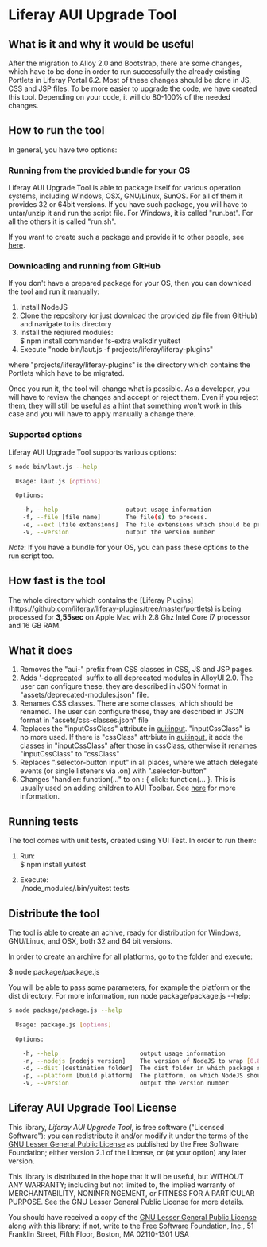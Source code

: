 Liferay AUI Upgrade Tool
=============

What is it and why it would be useful
-------------

After the migration to Alloy 2.0 and Bootstrap, there are some changes, which have to be done in order to run successfully the already existing Portlets in Liferay Portal 6.2. Most of these changes should be done in JS, CSS and JSP files.
To be more easier to upgrade the code, we have created this tool. Depending on your code, it will do 80-100% of the needed changes.

How to run the tool
-------------

In general, you have two options:

### Running from the provided bundle for your OS ###

Liferay AUI Upgrade Tool is able to package itself for various operation systems, including Windows, OSX, GNU/Linux, SunOS.
For all of them it provides 32 or 64bit versions. If you have such package, you will have to untar/unzip it and run the script file. For Windows, it is called "run.bat". For all the others it is called "run.sh".

If you want to create such a package and provide it to other people, see [here](#distribute-the-tool).

### Downloading and running from GitHub ###

If you don't have a prepared package for your OS, then you can download the tool and run it manually:

1. Install NodeJS
2. Clone the repository (or just download the provided zip file from GitHub) and navigate to its directory
3. Install the reqiured modules:  
$ npm install commander fs-extra walkdir yuitest
4. Execute "node bin/laut.js -f projects/liferay/liferay-plugins"

where "projects/liferay/liferay-plugins" is the directory which contains the Portlets which have to be migrated.

Once you run it, the tool will change what is possible. As a developer, you will have to review the changes and accept or reject them. Even if you reject them, they will still be useful as a hint that something won't work in this case and you will have to apply manually a change there.

### Supported options ###
Liferay AUI Upgrade Tool supports various options:
````bash
$ node bin/laut.js --help

  Usage: laut.js [options]

  Options:

    -h, --help                   output usage information
    -f, --file [file name]       The file(s) to process.
    -e, --ext [file extensions]  The file extensions which should be processed. Defaults to "js, jsp, jspf, css".
    -V, --version                output the version number

````

_Note_:
If you have a bundle for your OS, you can pass these options to the run script too.

How fast is the tool
-------------

The whole directory which contains the [Liferay Plugins] (https://github.com/liferay/liferay-plugins/tree/master/portlets) is being processed for **3,55sec** on Apple Mac with 2.8 Ghz Intel Core i7 processor and 16 GB RAM.

What it does
-------------

1. Removes the "aui-" prefix from CSS classes in CSS, JS and JSP pages.
2. Adds '-deprecated' suffix to all deprecated modules in AlloyUI 2.0. The user can configure these, they are described in JSON format in "assets/deprecated-modules.json" file.
3. Renames CSS classes. There are some classes, which should be renamed. The user can configure these, they are described in JSON format in "assets/css-classes.json" file
4. Replaces the "inputCssClass" attribute in <aui:input>. "inputCssClass" is no more used. If there is "cssClass" attrbiute in <aui:input>, it adds the classes in "inputCssClass" after those in cssClass, otherwise it renames "inputCssClass" to "cssClass"
5. Replaces ".selector-button input" in all places, where we attach delegate events (or single listeners via .on) with ".selector-button"
6. Changes "handler: function(..."  to on : { click: function(... }. This is usually used on adding children to AUI Toolbar. See [here](https://github.com/ipeychev/liferay-aui-upgrade-tool/issues/9) for more information.

Running tests
-------------

The tool comes with unit tests, created using YUI Test. In order to run them:

1. Run:  
$ npm install yuitest

2. Execute:  
./node_modules/.bin/yuitest tests


Distribute the tool
-------------

The tool is able to create an achive, ready for distribution for Windows, GNU/Linux, and OSX, both 32 and 64 bit versions.

In order to create an archive for all platforms, go to the folder and execute:

$ node package/package.js

You will be able to pass some parameters, for example the platform or the dist directory. For more information, run node package/package.js --help:
```bash
$ node package/package.js --help

  Usage: package.js [options]

  Options:

    -h, --help                       output usage information
    -n, --nodejs [nodejs version]    The version of NodeJS to wrap [0.8.21] by default
    -d, --dist [destination folder]  The dist folder in which package should be created [dist] by default
    -p, --platform [build platform]  The platform, on which NodeJS should run ["win32", "win64", "osx32", "osx64", "gnu32", "gnu64"]
    -V, --version                    output the version number
````

Liferay AUI Upgrade Tool License
-------------

This library, _Liferay AUI Upgrade Tool_, is free software ("Licensed Software"); you can redistribute it and/or modify it under the terms of the [GNU Lesser General Public License](http://www.gnu.org/licenses/lgpl-2.1.html) as published by the Free Software Foundation; either version 2.1 of the License, or (at your option) any later version.

This library is distributed in the hope that it will be useful, but WITHOUT ANY WARRANTY; including but not limited to, the implied warranty of MERCHANTABILITY, NONINFRINGEMENT, or FITNESS FOR A PARTICULAR PURPOSE. See the GNU Lesser General Public License for more details.

You should have received a copy of the [GNU Lesser General Public License](http://www.gnu.org/licenses/lgpl-2.1.html) along with this library; if not, write to the [Free Software Foundation, Inc.](http://www.fsf.org/), 51 Franklin Street, Fifth Floor, Boston, MA 02110-1301 USA
